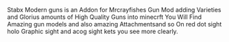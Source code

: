 Stabx Modern guns is an Addon for Mrcrayfishes Gun Mod adding Varieties and Glorius amounts of High Quality Guns into minecrft
You Will Find Amazing gun models and also amazing Attachmentsand so On red dot sight 
holo Graphic sight and acog sight kets you see more clearly.
